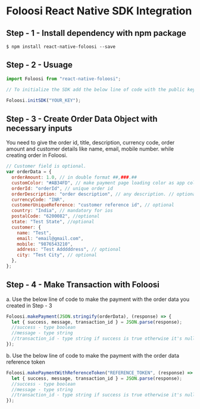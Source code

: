 # Foloosi React Native SDK Integration

## Step - 1 - Install dependency with npm package

`$ npm install react-native-foloosi --save`

## Step - 2 - Usuage

```javascript
import Foloosi from "react-native-foloosi";

// To initialize the SDK add the below line of code with the public key you retrieved from foloosi merchant panel. If you don't have a public key create new one.

Foloosi.initSDK("YOUR_KEY");
```

## Step - 3 - Create Order Data Object with necessary inputs

You need to give the order id, title, description, currency code, order amount and customer details like name, email, mobile number. while creating order in Foloosi.

```javascript
// Customer field is optional.
var orderData = {
  orderAmount: 1.0, // in double format ##,###.##
  customColor: "#AB34FD", // make payment page loading color as app color. // optional
  orderId: "orderId", // unique order id
  orderDescription: "order description", // any description. // optional
  currencyCode: "INR",
  customerUniqueReference: "customer reference id", // optional
  country: "India", // mandatory for ios
  postalCode: "6200082", //optional
  state: "Test State", //optional
  customer: {
    name: "Test",
    email: "email@gmail.com",
    mobile: "9876543210",
    address: "Test Adddddress", // optional
    city: "Test City", // optional
  },
};
```

## Step - 4 - Make Transaction with Foloosi

a. Use the below line of code to make the payment with the order data you created in Step - 3

```javascript
Foloosi.makePayment(JSON.stringify(orderData), (response) => {
  let { success, message, transaction_id } = JSON.parse(response);
  //success - type boolean
  //message - type string
  //transaction_id - type string if success is true otherwise it's null
});
```

b. Use the below line of code to make the payment with the order data reference token

```javascript
Foloosi.makePaymentWithReferenceToken("REFERENCE_TOKEN", (response) => {
  let { success, message, transaction_id } = JSON.parse(response);
  //success - type boolean
  //message - type string
  //transaction_id - type string if success is true otherwise it's null
});
```
